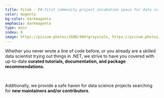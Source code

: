 ```yaml
---
title: Fslab - F#-first community project incubation space for data science
color: magenta
bg-color: darkmagenta
emphasis: darkmagenta
type: main
index: 0
image: https://picsum.photos/1600/900?grayscale, https://picsum.photos/402?grayscale
---
```


Whether you never wrote a line of code before, or you already are a skilled data scientist trying out things in .NET, we strive to have you covered with up-to-date **curated tutorials, documentation, and package recommendations.**

<br>

Additionally, we provide a safe haven for data science projects searching for **new maintainers and/or contributors**.